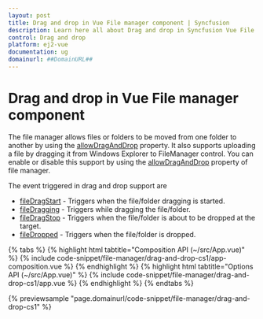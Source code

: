 ```yaml
---
layout: post
title: Drag and drop in Vue File manager component | Syncfusion
description: Learn here all about Drag and drop in Syncfusion Vue File manager component of Syncfusion Essential JS 2 and more.
control: Drag and drop 
platform: ej2-vue
documentation: ug
domainurl: ##DomainURL##
---
```


# Drag and drop in Vue File manager component

The file manager allows files or folders to be moved from one folder to another by using the  [allowDragAndDrop](https://ej2.syncfusion.com/vue/documentation/api/file-manager/#allowdraganddrop) property. It also supports uploading a file by dragging it from Windows Explorer to  FileManager control. You can enable or disable this support by using the [allowDragAndDrop](https://ej2.syncfusion.com/vue/documentation/api/file-manager/#allowdraganddrop) property of file manager.

The event triggered in drag and drop support are

* [fileDragStart](https://ej2.syncfusion.com/vue/documentation/api/file-manager/#filedragstart) - Triggers when the file/folder dragging is started.
* [fileDragging](https://ej2.syncfusion.com/vue/documentation/api/file-manager/#filedragging) - Triggers while dragging the file/folder.
* [fileDragStop](https://ej2.syncfusion.com/vue/documentation/api/file-manager/#filedragstop) - Triggers when the file/folder is about to be dropped at the target.
* [fileDropped](https://ej2.syncfusion.com/vue/documentation/api/file-manager/#filedropped) - Triggers when the file/folder is dropped.

{% tabs %}
{% highlight html tabtitle="Composition API (~/src/App.vue)" %}
{% include code-snippet/file-manager/drag-and-drop-cs1/app-composition.vue %}
{% endhighlight %}
{% highlight html tabtitle="Options API (~/src/App.vue)" %}
{% include code-snippet/file-manager/drag-and-drop-cs1/app.vue %}
{% endhighlight %}
{% endtabs %}
        
{% previewsample "page.domainurl/code-snippet/file-manager/drag-and-drop-cs1" %}